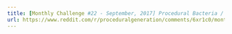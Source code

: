 ```yaml
---
title: [Monthly Challenge #22 - September, 2017] Procedural Bacteria / Fungus / Virus • r/proceduralgeneration
url: https://www.reddit.com/r/proceduralgeneration/comments/6xr1c0/monthly_challenge_22_september_2017_procedural/
---
```


